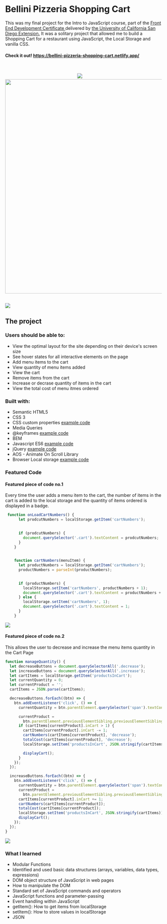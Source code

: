 # Bellini Pizzeria Shopping Cart
This was my final project for the Intro to JavaScript course, part of the <a href="https://extension.ucsd.edu/courses-and-programs/front-end-development"> Front End Development Certificate </a> delivered by <a href="https://ucsd.edu/"> the University of California San Diego Extension.</a> It was a solitary project that allowed me to build a Shopping Cart for a restaurant using JavaScript, the Local Storage and vanilla CSS.
#### Check it out! https://bellini-pizzeria-shopping-cart.netlify.app/

<br />

<p align="center">
  <img src="https://user-images.githubusercontent.com/84801660/151803833-3f4ed952-0ae0-4a2d-b886-e9a039785cc0.JPG"> &nbsp &nbsp &nbsp
  <img src="https://user-images.githubusercontent.com/84801660/151803784-281eda08-b56f-4ea9-a893-8215e5b6b8f6.JPG" height="690">
</p>

<br />

<img src="https://user-images.githubusercontent.com/84801660/151803814-1dff57ba-d3e1-4771-917a-5878bdf532df.JPG">

## The project 

### Users should be able to:

- View the optimal layout for the site depending on their device's screen size
- See hover states for all interactive elements on the page
- Add menu items to the cart
- View quantity of menu items added 
- View the cart
- Remove items from the cart
- Increase or decrase quantity of items in the cart
- View the total cost of menu itmes ordered

### Built with:
- Semantic HTML5
- CSS 3
- CSS custom properties <a href="https://github.com/JimeBlue/Bellini-pizzeria-shopping-cart/blob/7fd4992011fa066ae36ee65705b66f1fc9276a15/css/style.css#L1-L5"> example code </a>
- Media Queries
- @keyframes <a href="https://github.com/JimeBlue/Bellini-pizzeria-shopping-cart/blob/7fd4992011fa066ae36ee65705b66f1fc9276a15/css/style.css#L517-L527"> example code </a>
- BEM
- Javascript ES6 <a href="https://github.com/JimeBlue/Bellini-pizzeria-shopping-cart/blob/7fd4992011fa066ae36ee65705b66f1fc9276a15/js/cart.js#L92"> example code </a>
- jQuery <a href="https://github.com/JimeBlue/Bellini-pizzeria-shopping-cart/blob/7fd4992011fa066ae36ee65705b66f1fc9276a15/js/main.js#L17-L25"> example code </a>
- AOS  - Animate On Scroll Library
- Browser Local storage <a href="https://github.com/JimeBlue/Bellini-pizzeria-shopping-cart/blob/7fd4992011fa066ae36ee65705b66f1fc9276a15/js/cart.js#L166"> example code </a>

### Featured Code
#### Featured piece of code no.1
Every time the user adds a menu item to the cart, the number of items in the cart is added to the local storage and the quantity of items ordered is displayed in a badge. 

```javascript
 function onLoadCartNumbers() {
	  let prodcutNumbers = localStorage.getItem('cartNumbers');
	

	  if (prodcutNumbers) {
	    document.querySelector('.cart').textContent = prodcutNumbers;
	  }
	}
	

	function cartNumbers(menuItem) {
	  let productNumbers = localStorage.getItem('cartNumbers');
	  productNumbers = parseInt(productNumbers);
	

	  if (productNumbers) {
	    localStorage.setItem('cartNumbers', productNumbers + 1);
	    document.querySelector('.cart').textContent = productNumbers + 1;
	  } else {
	    localStorage.setItem('cartNumbers', 1);
	    document.querySelector('.cart').textContent = 1;
	  }
	}

```

<img src="https://user-images.githubusercontent.com/84801660/152528522-7ce3be84-59b4-4885-8d34-b8c09cefa096.JPG">

#### Featured piece of code no.2

This allows the user to decrease and increase the menu items quantity in the Cart Page 

```javascript
function manageQuantity() {
  let decreaseButtons = document.querySelectorAll('.decrease');
  let increaseButtons = document.querySelectorAll('.increase');
  let cartItems = localStorage.getItem('productsInCart');
  let currentQuantity = 0;
  let currentProduct = '';
  cartItems = JSON.parse(cartItems);

  decreaseButtons.forEach((btn) => {
    btn.addEventListener('click', () => {
      currentQuantity = btn.parentElement.querySelector('span').textContent;

      currentProduct =
        btn.parentElement.previousElementSibling.previousElementSibling.textContent.trim();
      if (cartItems[currentProduct].inCart > 1) {
        cartItems[currentProduct].inCart -= 1;
        cartNumbers(cartItems[currentProduct], 'decrease');
        totalCost(cartItems[currentProduct], 'decrease');
        localStorage.setItem('productsInCart', JSON.stringify(cartItems));

        displayCart();
      }
    });
  });

  increaseButtons.forEach((btn) => {
    btn.addEventListener('click', () => {
      currentQuantity = btn.parentElement.querySelector('span').textContent;
      currentProduct =
        btn.parentElement.previousElementSibling.previousElementSibling.textContent.trim();
      cartItems[currentProduct].inCart += 1;
      cartNumbers(cartItems[currentProduct]);
      totalCost(cartItems[currentProduct]);
      localStorage.setItem('productsInCart', JSON.stringify(cartItems));
      displayCart();
    });
  });
}

```

<img src="https://user-images.githubusercontent.com/84801660/152528277-8723256c-dcc3-409f-9b93-b3c1614f4d9f.JPG">

### What I learned
-	Modular Functions
-	Identified and used basic data structures (arrays, variables, data types, expressions)
-	DOM object structure of JavaScript in web pages
-	How to manipulate the DOM
-	Standard set of JavaScript commands and operators
-	JavaScript functions and parameter-passing
-	Event handling within JavaScript
-	getItem(): How to get items from localStorage
-	setItem(): How to store values in localStorage
-	JSON











